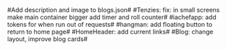 #Add description and image to blogs.json#
#Tenzies: 
fix: in small screens make main container bigger
add timer and roll counter#
#iachefapp: add tokens for when run out of requests#
#hangman: add floating button to return to home page#
#HomeHeader: add current links#
#Blog: change layout,
    improve blog cards#
